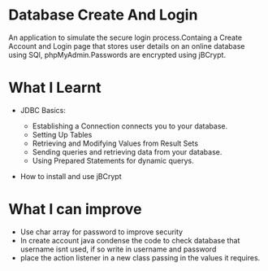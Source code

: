 
# Database Create And Login
An application to simulate the secure login process.Containg a Create Account and Login page that stores user details on an online database using SQl, phpMyAdmin.Passwords are encrypted using jBCrypt.
# What I Learnt
* JDBC Basics:

  * Establishing a Connection connects you to your database.
  * Setting Up Tables 
  * Retrieving and Modifying Values from Result Sets
  * Sending queries and retrieving data from your database.
  * Using Prepared Statements for dynamic querys.

* How to install and use jBCrypt
# What I can improve
* Use char array for password to improve security
* In create account java condense the code to check database that username isnt used, if so write in username and password
* place the action listener in a new class passing in the values it requires.
